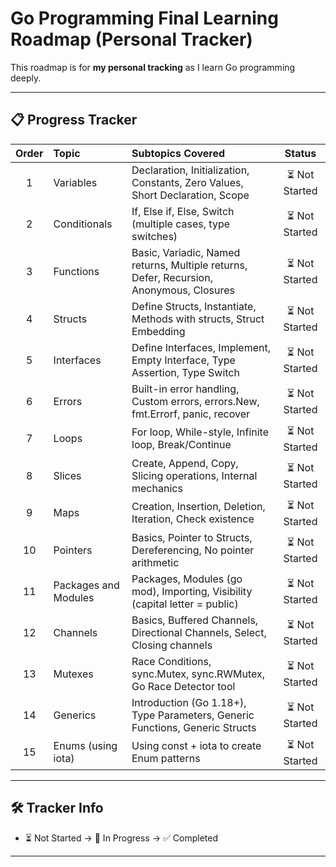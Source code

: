 # Go Programming Final Learning Roadmap (Personal Tracker)

This roadmap is for **my personal tracking** as I learn Go programming deeply.

---

## 📋 Progress Tracker

| Order | Topic                | Subtopics Covered                                                                 | Status   |
|:-----:|:--------------------- |:---------------------------------------------------------------------------------|:--------:|
| 1     | Variables             | Declaration, Initialization, Constants, Zero Values, Short Declaration, Scope   | ⏳ Not Started |
| 2     | Conditionals          | If, Else if, Else, Switch (multiple cases, type switches)                        | ⏳ Not Started |
| 3     | Functions             | Basic, Variadic, Named returns, Multiple returns, Defer, Recursion, Anonymous, Closures | ⏳ Not Started |
| 4     | Structs               | Define Structs, Instantiate, Methods with structs, Struct Embedding             | ⏳ Not Started |
| 5     | Interfaces            | Define Interfaces, Implement, Empty Interface, Type Assertion, Type Switch      | ⏳ Not Started |
| 6     | Errors                | Built-in error handling, Custom errors, errors.New, fmt.Errorf, panic, recover   | ⏳ Not Started |
| 7     | Loops                 | For loop, While-style, Infinite loop, Break/Continue                            | ⏳ Not Started |
| 8     | Slices                | Create, Append, Copy, Slicing operations, Internal mechanics                    | ⏳ Not Started |
| 9     | Maps                  | Creation, Insertion, Deletion, Iteration, Check existence                       | ⏳ Not Started |
| 10    | Pointers              | Basics, Pointer to Structs, Dereferencing, No pointer arithmetic                | ⏳ Not Started |
| 11    | Packages and Modules  | Packages, Modules (go mod), Importing, Visibility (capital letter = public)      | ⏳ Not Started |
| 12    | Channels              | Basics, Buffered Channels, Directional Channels, Select, Closing channels      | ⏳ Not Started |
| 13    | Mutexes               | Race Conditions, sync.Mutex, sync.RWMutex, Go Race Detector tool                | ⏳ Not Started |
| 14    | Generics              | Introduction (Go 1.18+), Type Parameters, Generic Functions, Generic Structs    | ⏳ Not Started |
| 15    | Enums (using iota)     | Using const + iota to create Enum patterns                                       | ⏳ Not Started |

---

## 🛠 Tracker Info
  - ⏳ Not Started → 🚀 In Progress → ✅ Completed

---

